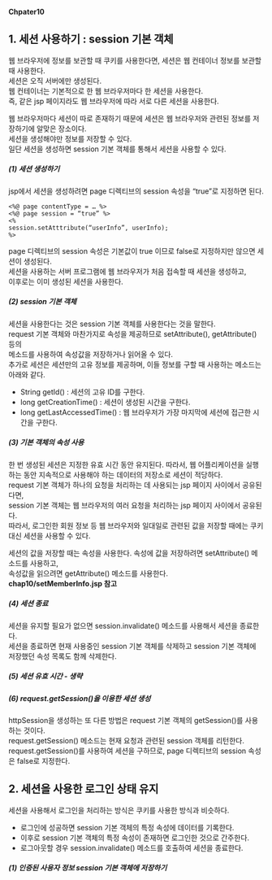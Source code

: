 **Chpater10**

## 1. 세션 사용하기 : session 기본 객체  
웹 브라우저에 정보를 보관할 때 쿠키를 사용한다면, 세션은 웹 컨테이너 정보를 보관할 때 사용한다.   
세션은 오직 서버에만 생성된다.   
웹 컨테이너는 기본적으로 한 웹 브라우저마다 한 세션을 사용한다.   
즉, 같은 jsp 페이지라도 웹 브라우저에 따라 서로 다른 세션을 사용한다.   
  
웹 브라우저마다 세션이 따로 존재하기 때문에 세션은 웹 브라우저와 관련된 정보를 저장하기에 알맞은 장소이다.     
세션을 생성해야만 정보를 저장할 수 있다.   
일단 세션을 생성하면 session 기본 객체를 통해서 세션을 사용할 수 있다.   
  
##### (1) 세션 생성하기     
jsp에서 세션을 생성하려면 page 디렉티브의 session 속성을 “true”로 지정하면 된다.   
```  
<%@ page contentType = … %>   
<%@ page session = “true” %>   
<%  
session.setAtttribute(“userInfo”, userInfo);  
%>  
```  
page 디렉티브의 session 속성은 기본값이 true 이므로 false로 지정하지만 않으면 세션이 생성된다.   
세션을 사용하는 서버 프로그램에 웹 브라우저가 처음 접속할 때 세션을 생성하고,   
이후로는 이미 생성된 세션을 사용한다.   

##### (2) session 기본 객체   
세션을 사용한다는 것은 session 기본 객체를 사용한다는 것을 말한다.   
request 기본 객체와 마찬가지로 속성을 제공하므로 setAttribute(), getAttribute() 등의   
메소드를 사용하여 속성값을 저장하거나 읽어올 수 있다.    
추가로 세션은 세션만의 고유 정보를 제공하며, 이들 정보를 구할 때 사용하는 메소드는 아래와 같다.   

- String getId() : 세션의 고유 ID를 구한다.  
- long getCreationTime() : 세션이 생성된 시간을 구한다.   
- long getLastAccessedTime() : 웹 브라우저가 가장 마지막에 세션에 접근한 시간을 구한다.  

##### (3) 기본 객체의 속성 사용   
한 번 생성된 세션은 지정한 유효 시간 동안 유지된다. 
따라서, 웹 어플리케이션을 실행하는 동안 지속적으로 사용해야 하는 데이터의 저장소로 세션이 적당하다.    
request 기본 객체가 하나의 요청을 처리하는 데 사용되는 jsp 페이지 사이에서 공유된다면,  
session 기본 객체는 웹 브라우저의 여러 요청을 처리하는 jsp 페이지 사이에서 공유된다.  
따라서, 로그인한 회원 정보 등 웹 브라우저와 일대일로 관련된 값을 저장할 때에는 쿠키 대신 세션을 사용할 수 있다.  

세션의 값을 저장할 때는 속성을 사용한다. 속성에 값을 저장하려면 setAttribute() 메소드를 사용하고,  
속성값을 읽으려면 getAttribute() 메소드를 사용한다.   
**chap10/setMemberInfo.jsp 참고**   

##### (4) 세션 종료  
세션을 유지할 필요가 없으면 session.invalidate() 메소드를 사용해서 세션을 종료한다.  
세션을 종료하면 현재 사용중인 session 기본 객체를 삭제하고 session 기본 객체에 저장했던 속성 목록도 함께 삭제한다.  

##### (5) 세션 유효 시간 - 생략

##### (6) request.getSession()을 이용한 세션 생성   
httpSession을 생성하는 또 다른 방법은 request 기본 객체의 getSession()를 사용하는 것이다.  
request.getSession() 메소드는 현재 요청과 관련된 session 객체를 리턴한다.  
request.getSession()를 사용하여 세션을 구하므로, page 디렉티브의 session 속성은 false로 지정한다.  

## 2. 세션을 사용한 로그인 상태 유지  
세션을 사용해서 로그인을 처리하는 방식은 쿠키를 사용한 방식과 비슷하다.

- 로그인에 성공하면 session 기본 객체의 특정 속성에 데이터를 기록한다.  
- 이후로 session 기본 객체의 특정 속성이 존재하면 로그인한 것으로 간주한다.  
- 로그아웃할 경우 session.invalidate() 메소드를 호출하여 세션을 종료한다.  

##### (1) 인증된 사용자 정보 session 기본 객체에 저장하기 










